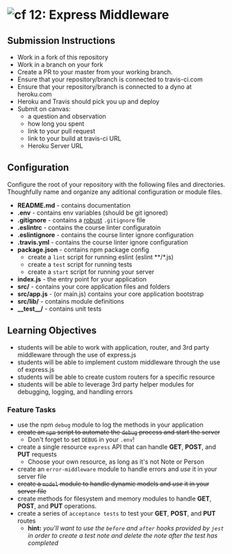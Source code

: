 # ![cf](https://i.imgur.com/7v5ASc8.png) 12: Express Middleware

## Submission Instructions

* Work in a fork of this repository
* Work in a branch on your fork
* Create a PR to your master from your working branch.
* Ensure that your repository/branch is connected to travis-ci.com
* Ensure that your repository/branch is connected to a dyno at heroku.com
* Heroku and Travis should pick you up and deploy
* Submit on canvas:
  * a question and observation
  * how long you spent
  * link to your pull request
  * link to your build at travis-ci URL
  * Heroku Server URL

## Configuration

Configure the root of your repository with the following files and directories. Thoughfully name and organize any aditional configuration or module files.

* **README.md** - contains documentation
* **.env** - contains env variables (should be git ignored)
* **.gitignore** - contains a [robust](http://gitignore.io) `.gitignore` file
* **.eslintrc** - contains the course linter configuratoin
* **.eslintignore** - contains the course linter ignore configuration
* **.travis.yml** - contains the course linter ignore configuration
* **package.json** - contains npm package config
  * create a `lint` script for running eslint (eslint **/*.js)
  * create a `test` script for running tests
  * create a `start` script for running your server
* **index.js** - the entry point for your application
* **src/** - contains your core application files and folders
* **src/app.js** - (or main.js) contains your core application bootstrap
* **src/lib/** - contains module definitions
* **\_\_test\_\_/** - contains unit tests

## Learning Objectives  

* students will be able to work with application, router, and 3rd party middleware through the use of express.js
* students will be able to implement custom middleware through the use of express.js
* students will be able to create custom routers for a specific resource
* students will be able to leverage 3rd party helper modules for debugging, logging, and handling errors

### Feature Tasks

* use the npm `debug` module to log the methods in your application
* <del>create an `npm` script to automate the `debug` process and start the server</del>
  * Don't forget to set `DEBUG` in your `.env`!
* create a single resource `express` API that can handle **GET**, **POST**, and **PUT** requests
  * Choose your own resource, as long as it's not Note or Person
* create an `error-middleware` module to handle errors and *use* it in your server file
* <del>create a `model` module to handle dynamic models and *use* it in your server file</del>
* create methods for filesystem and memory modules to handle **GET**, **POST**, and **PUT** operations.
* create a series of `acceptance tests` to test your **GET**, **POST**, and **PUT** routes
  * **hint:** *you'll want to use the `before` and `after` hooks provided by `jest` in order to create a test note and delete the note after the test has completed*
